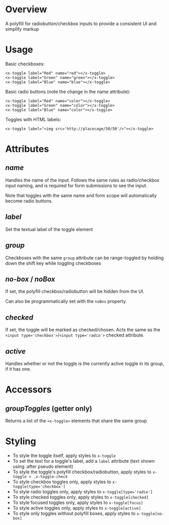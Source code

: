 # Overview

A polyfill for radiobutton/checkbox inputs to provide a consistent UI and simplify markup

# Usage

Basic checkboxes:
    
    <x-toggle label="Red" name="red"></x-toggle>
    <x-toggle label="Green" name="green"></x-toggle>
    <x-toggle label="Blue" name="blue"></x-toggle>

Basic radio buttons (note the change in the name attribute):
    
    <x-toggle label="Red" name="color"></x-toggle>
    <x-toggle label="Green" name="color"></x-toggle>
    <x-toggle label="Blue" name="color"></x-toggle>

Toggles with HTML labels:

    <x-toggle label="<img src='http://placecage/50/50'/>"></x-toggle>

# Attributes

## ___name___

Handles the name of the input. Follows the same rules as radio/checkbox input naming, and is required for form submissions to see the input.

Note that toggles with the same name and form scope will automatically become radio buttons.

## ___label___

Set the textual label of the toggle element

## ___group___

Checkboxes with the same `group` attribute can be range-toggled by holding down the shift key while toggling checkboxes

## ___no-box___ / ___noBox___

If set, the polyfill checkbox/radiobutton will be hidden from the UI.

Can also be programmatically set with the `noBox` property.

## ___checked___

If set, the toggle will be marked as checked/chosen. Acts the same as the `<input type='checkbox'>`/`<input type='radio'>` checked attribute.

## ___active___

Handles whether or not the toggle is the currently active toggle in its group, if it has one.

# Accessors

## ___groupToggles___ (getter only)

Returns a list of the `<x-toggle>` elements that share the same group

# Styling

- To style the toggle itself, apply styles to `x-toggle`
- To set the text for a toggle's label, add a `label` attribute (text shown using :after pseudo element)
- To style the toggle's polyfill checkbox/radiobutton, apply styles to  `x-toggle > .x-toggle-check`
- To style checkbox toggles only, apply styles to `x-toggle[type='checkbox']`
- To style radio toggles only, apply styles to `x-toggle[type='radio']`
- To style checked toggles only, apply styles to `x-toggle[checked]`
- To style focused toggles only, apply styles to `x-toggle[focus]`
- To style active toggles only, apply styles to `x-toggle[active]`
- To style only toggles without polyfill boxes, apply styles to `x-toggle[no-box]`

